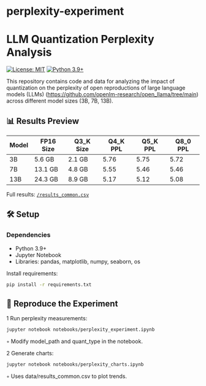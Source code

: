# perplexity-experiment

# LLM Quantization Perplexity Analysis

[![License: MIT](https://img.shields.io/badge/License-MIT-yellow.svg)](https://opensource.org/licenses/MIT)
[![Python 3.9+](https://img.shields.io/badge/Python-3.9%2B-blue.svg)](https://www.python.org/)

This repository contains code and data for analyzing the impact of quantization on the perplexity of open reproductions of large language models (LLMs) (https://github.com/openlm-research/open_llama/tree/main) across different model sizes (3B, 7B, 13B).

## 📊 Results Preview
| Model | FP16 Size | Q3_K Size | Q4_K PPL | Q5_K PPL | Q8_0 PPL |
|-------|-----------|-----------|----------|----------|----------|
| 3B    | 5.6 GB    | 2.1 GB    | 5.76     | 5.75     | 5.72     |
| 7B    | 13.1 GB   | 4.8 GB    | 5.55     | 5.46     | 5.46     |
| 13B   | 24.3 GB   | 8.9 GB    | 5.17     | 5.12     | 5.08     |

Full results: [`/results_common.csv`](/results_common.csv)

## 🛠️ Setup

### Dependencies
- Python 3.9+
- Jupyter Notebook
- Libraries: pandas, matplotlib, numpy, seaborn, os

Install requirements:
```bash
pip install -r requirements.txt
```

## 🧪 Reproduce the Experiment
 1 Run perplexity measurements:

```bash
jupyter notebook notebooks/perplexity_experiment.ipynb
```
 ◦ Modify model_path and quant_type in the notebook.
 
 2 Generate charts:
```bash
jupyter notebook notebooks/perplexity_charts.ipynb
```
 ◦ Uses data/results_common.csv to plot trends.
